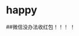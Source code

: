 # happy
##微信没办法收红包！！！
！[](https://qgt-style.oss-cn-hangzhou.aliyuncs.com/newcoursep4/g1/g1-2-2/tenor.gif)
